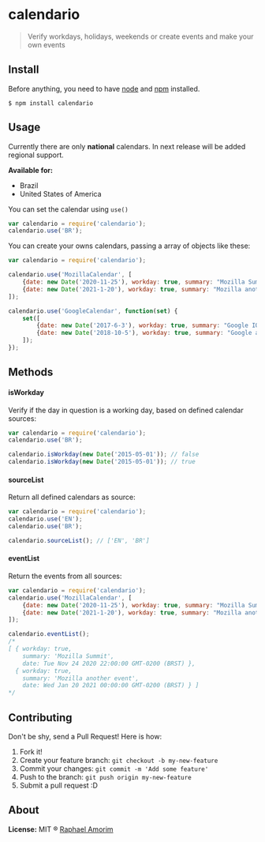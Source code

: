 # calendario

> Verify workdays, holidays, weekends or create events and make your own events

## Install

Before anything, you need to have [node](http://nodejs.org/) and [npm](https://www.npmjs.org/) installed.

    $ npm install calendario

## Usage

Currently there are only **national** calendars. In next release will be added regional support.

**Available for:**

- Brazil
- United States of America

You can set the calendar using `use()`

```javascript
var calendario = require('calendario');
calendario.use('BR');
```

You can create your owns calendars, passing a array of objects like these:

```javascript
var calendario = require('calendario');

calendario.use('MozillaCalendar', [
	{date: new Date('2020-11-25'), workday: true, summary: "Mozilla Summit"}, 
	{date: new Date('2021-1-20'), workday: true, summary: "Mozilla another event"}
]);

calendario.use('GoogleCalendar', function(set) {
	set([
		{date: new Date('2017-6-3'), workday: true, summary: "Google IO"},
		{date: new Date('2018-10-5'), workday: true, summary: "Google another event"},
	]);
});
```

## Methods

#### isWorkday

Verify if the day in question is a working day, based on defined calendar sources:

```javascript
var calendario = require('calendario');
calendario.use('BR');

calendario.isWorkday(new Date('2015-05-01')); // false
calendario.isWorkday(new Date('2015-05-01')); // true
```

#### sourceList

Return all defined calendars as source:

```javascript
var calendario = require('calendario');
calendario.use('EN');
calendario.use('BR');

calendario.sourceList(); // ['EN', 'BR']
```

#### eventList

Return the events from all sources:

```javascript
var calendario = require('calendario');
calendario.use('MozillaCalendar', [
	{date: new Date('2020-11-25'), workday: true, summary: "Mozilla Summit"}, 
	{date: new Date('2021-1-20'), workday: true, summary: "Mozilla another event"}
]);

calendario.eventList(); 
/*
[ { workday: true,
    summary: 'Mozilla Summit',
    date: Tue Nov 24 2020 22:00:00 GMT-0200 (BRST) },
  { workday: true,
    summary: 'Mozilla another event',
    date: Wed Jan 20 2021 00:00:00 GMT-0200 (BRST) } ]
*/
```

## Contributing

Don't be shy, send a Pull Request! Here is how:

1. Fork it!
2. Create your feature branch: `git checkout -b my-new-feature`
3. Commit your changes: `git commit -m 'Add some feature'`
4. Push to the branch: `git push origin my-new-feature`
5. Submit a pull request :D

## About

**License:** MIT ® [Raphael Amorim](https://github.com/raphamorim)
